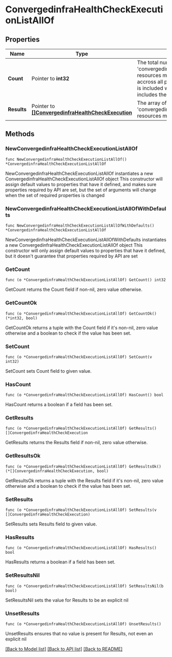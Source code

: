 # ConvergedinfraHealthCheckExecutionListAllOf

## Properties

Name | Type | Description | Notes
------------ | ------------- | ------------- | -------------
**Count** | Pointer to **int32** | The total number of &#39;convergedinfra.HealthCheckExecution&#39; resources matching the request, accross all pages. The &#39;Count&#39; attribute is included when the HTTP GET request includes the &#39;$inlinecount&#39; parameter. | [optional] 
**Results** | Pointer to [**[]ConvergedinfraHealthCheckExecution**](ConvergedinfraHealthCheckExecution.md) | The array of &#39;convergedinfra.HealthCheckExecution&#39; resources matching the request. | [optional] 

## Methods

### NewConvergedinfraHealthCheckExecutionListAllOf

`func NewConvergedinfraHealthCheckExecutionListAllOf() *ConvergedinfraHealthCheckExecutionListAllOf`

NewConvergedinfraHealthCheckExecutionListAllOf instantiates a new ConvergedinfraHealthCheckExecutionListAllOf object
This constructor will assign default values to properties that have it defined,
and makes sure properties required by API are set, but the set of arguments
will change when the set of required properties is changed

### NewConvergedinfraHealthCheckExecutionListAllOfWithDefaults

`func NewConvergedinfraHealthCheckExecutionListAllOfWithDefaults() *ConvergedinfraHealthCheckExecutionListAllOf`

NewConvergedinfraHealthCheckExecutionListAllOfWithDefaults instantiates a new ConvergedinfraHealthCheckExecutionListAllOf object
This constructor will only assign default values to properties that have it defined,
but it doesn't guarantee that properties required by API are set

### GetCount

`func (o *ConvergedinfraHealthCheckExecutionListAllOf) GetCount() int32`

GetCount returns the Count field if non-nil, zero value otherwise.

### GetCountOk

`func (o *ConvergedinfraHealthCheckExecutionListAllOf) GetCountOk() (*int32, bool)`

GetCountOk returns a tuple with the Count field if it's non-nil, zero value otherwise
and a boolean to check if the value has been set.

### SetCount

`func (o *ConvergedinfraHealthCheckExecutionListAllOf) SetCount(v int32)`

SetCount sets Count field to given value.

### HasCount

`func (o *ConvergedinfraHealthCheckExecutionListAllOf) HasCount() bool`

HasCount returns a boolean if a field has been set.

### GetResults

`func (o *ConvergedinfraHealthCheckExecutionListAllOf) GetResults() []ConvergedinfraHealthCheckExecution`

GetResults returns the Results field if non-nil, zero value otherwise.

### GetResultsOk

`func (o *ConvergedinfraHealthCheckExecutionListAllOf) GetResultsOk() (*[]ConvergedinfraHealthCheckExecution, bool)`

GetResultsOk returns a tuple with the Results field if it's non-nil, zero value otherwise
and a boolean to check if the value has been set.

### SetResults

`func (o *ConvergedinfraHealthCheckExecutionListAllOf) SetResults(v []ConvergedinfraHealthCheckExecution)`

SetResults sets Results field to given value.

### HasResults

`func (o *ConvergedinfraHealthCheckExecutionListAllOf) HasResults() bool`

HasResults returns a boolean if a field has been set.

### SetResultsNil

`func (o *ConvergedinfraHealthCheckExecutionListAllOf) SetResultsNil(b bool)`

 SetResultsNil sets the value for Results to be an explicit nil

### UnsetResults
`func (o *ConvergedinfraHealthCheckExecutionListAllOf) UnsetResults()`

UnsetResults ensures that no value is present for Results, not even an explicit nil

[[Back to Model list]](../README.md#documentation-for-models) [[Back to API list]](../README.md#documentation-for-api-endpoints) [[Back to README]](../README.md)


